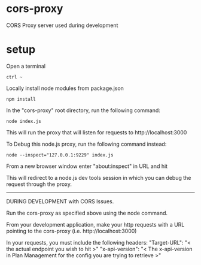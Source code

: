 # cors-proxy
CORS Proxy server used during development

# setup
Open a terminal 
```
ctrl ~
```
Locally install node modules from package.json
```
npm install
```

In the "cors-proxy" root directory, run the following command:

    node index.js

This will run the proxy that will listen for requests to http://localhost:3000

To Debug this node.js proxy, run the following command instead:

    node --inspect="127.0.0.1:9229" index.js

From a new browser window enter "about:inspect" in URL and hit <ENTER>

This will redirect to a node.js dev tools session in which you can debug the request through the proxy.

---
DURING DEVELOPMENT with CORS Issues.

Run the cors-proxy as specified above using the node command.

From your development application, make your http requests with a URL pointing to the cors-proxy (i.e. http://localhost:3000)

In your requests, you must include the following headers:
    "Target-URL": "< the actual endpoint you wish to hit >"
    "x-api-version": "< The x-api-version in Plan Management for the config you are trying to retrieve >"




